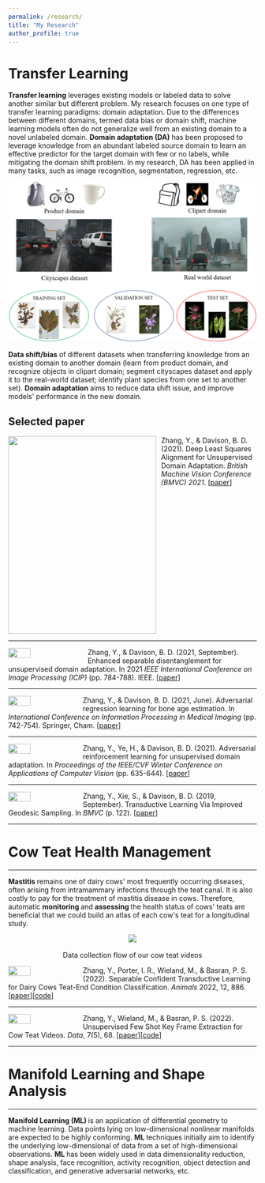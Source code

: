 ```yaml
---
permalink: /research/
title: "My Research"
author_profile: true
---
```


Transfer Learning
======
<b>Transfer learning</b> leverages existing models or labeled data to solve another similar but different problem. My research focuses on one type of transfer learning paradigms: domain adaptation. Due to the differences between different domains, termed data bias or domain shift, machine learning models often do not generalize well from an existing domain to a novel unlabeled domain. <b>Domain adaptation (DA)</b> has been proposed to leverage knowledge from an abundant labeled source domain to learn an effective predictor for the target domain with few or no labels, while mitigating the domain shift problem. In my research, DA has been applied in many tasks, such as image recognition, segmentation, regression, etc.




![](./assets/TL.png)

<p align="left"> <b>Data shift/bias</b> of different datasets when transferring knowledge from an existing domain to another domain (learn from product domain, and recognize objects in clipart domain; segment cityscapes dataset and apply it to the real-world dataset; identify plant species from one set to another set).
<b>Domain adaptation</b> aims to reduce data shift issue, and improve models' performance in the new domain. </p>

## Selected paper

<p class="paragraph">
  <img src="{{site.url}}/images/DLSA.png" width="300" height = "400" align="left" img style="padding-right: 10px;">
</p>
                                                                                         
Zhang, Y., & Davison, B. D. (2021). Deep Least Squares Alignment for Unsupervised Domain Adaptation. <em>British Machine Vision Conference (BMVC) 2021</em>. \[[paper](https://github.com/YoushanZhang/YoushanZhang.github.io/blob/master/files/Deep%20Least%20Squares%20Alignment%20for%20UDA.pdf)\] 

<br clear="left"/>
<hr  size="5">


<p class="paragraph">
  <img src="{{site.url}}/images/ESD.png"  width="30%" height = "40%" align="left" img style="padding-right: 10px;"> 
</p>
                                                                                         
Zhang, Y., & Davison, B. D. (2021, September). Enhanced separable disentanglement for unsupervised domain adaptation. In 2021 <em>IEEE International Conference on Image Processing (ICIP)</em> (pp. 784-788). IEEE. \[[paper](https://github.com/YoushanZhang/YoushanZhang.github.io/blob/master/files/ENHANCED%20SEPARABLE%20DISENTANGLEMENT%20FOR%20UDA.pdf)\]
<br clear="left"/>
<hr  size="5">


<p class="paragraph">
  <img src="{{site.url}}/images/ARL.png"  width="30%" height = "40%" align="left"> 
</p>
                                                                                         
Zhang, Y., & Davison, B. D. (2021, June). Adversarial regression learning for bone age estimation. In <em>International Conference on Information Processing in Medical Imaging</em> (pp. 742-754). Springer, Cham. \[[paper](https://github.com/YoushanZhang/YoushanZhang.github.io/blob/master/files/Adversarial_Regression_Learning_for_Bone_Age_Estimation_IPMI1.pdf)\]
<br clear="left"/>
<hr  size="5">

<p class="paragraph">
  <img src="{{site.url}}/images/ARLUDA.png"  width="30%" height = "40%" align="left"> 
</p>
                                                                                         
Zhang, Y., Ye, H., & Davison, B. D. (2021). Adversarial reinforcement learning for unsupervised domain adaptation. In <em>Proceedings of the IEEE/CVF Winter Conference on Applications of Computer Vision</em> (pp. 635-644). \[[paper](https://github.com/YoushanZhang/YoushanZhang.github.io/blob/master/files/Zhang_Adversarial_Reinforcement_Learning_for_Unsupervised_Domain_Adaptation_WACV_2021_paper.pdf)\]
<br clear="left"/>
<hr  size="5">

<p class="paragraph">
  <img src="{{site.url}}/images/GSM.png"  width="30%" height = "10%" align="left"> 
</p>
                                                                                         
Zhang, Y., Xie, S., & Davison, B. D. (2019, September). Transductive Learning Via Improved Geodesic Sampling. In <em>BMVC</em> (p. 122). \[[paper](https://github.com/YoushanZhang/YoushanZhang.github.io/blob/master/files/Transductive%20Learning%20Via%20Improved.pdf)\]
<br clear="left"/>
<hr  size="5">



# Cow Teat Health Management
<hr  size="5">

<b> Mastitis </b> remains one of dairy cows' most frequently occurring diseases, often arising from intramammary infections through the teat canal. It is also costly to pay for the treatment of mastitis disease in cows. Therefore, automatic <b> monitoring </b> and <b> assessing </b> the health status of cows' teats are beneficial that we could build an atlas of each cow's teat for a longitudinal study. 

<p align="center">
  <img src="{{site.url}}/images/camera.png" width="50%">
</p>
<p align="center"> Data collection flow of our cow teat videos </p>


<p class="paragraph">
  <img src="{{site.url}}/images/SCTL.png"  width="30%" height = "10%" align="left"> 
</p>
                                                                                         
Zhang, Y., Porter, I. R., Wieland, M., & Basran, P. S. (2022). Separable Confident Transductive Learning for Dairy Cows Teat-End Condition Classification. <em>Animals</em> 2022, 12, 886. \[[paper](https://github.com/YoushanZhang/YoushanZhang.github.io/blob/master/files/Separable%20Confident%20Transductive%20Learning%20for%20Dairy%20Cows.pdf)\]\[[code](https://github.com/YoushanZhang/SCTL)\]
<br clear="left"/>
<hr  size="5">



<p class="paragraph">
  <img src="{{site.url}}/images/FSLKFE.png"  width="30%" height = "10%" align="left"> 
</p>
                                                                                         
Zhang, Y., Wieland, M., & Basran, P. S. (2022). Unsupervised Few Shot Key Frame Extraction for Cow Teat Videos. <em>Data</em>, 7(5), 68. \[[paper](https://github.com/YoushanZhang/YoushanZhang.github.io/blob/master/files/Unsupervised%20Few%20Shot%20Key%20Frame%20Extraction%20for%20Cow%20Teat%20Videos.pdf)\]\[[code](https://github.com/YoushanZhang/UFSKFE)\]
<br clear="left"/>
<hr  size="5">





# Manifold Learning and Shape Analysis
<hr  size="5">

<b> Manifold Learning (ML) </b> is an application of differential geometry to machine learning. Data points lying on low-dimensional nonlinear manifolds are expected to be highly conforming. <b> ML </b> techniques initially aim to identify the underlying low-dimensional of data from a set of high-dimensional observations. <b> ML </b> has been widely used in data dimensionality reduction, shape analysis, face recognition, activity recognition, object detection and classification, and generative adversarial networks, etc.



